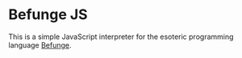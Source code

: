 Befunge JS
==========
This is a simple JavaScript interpreter for the esoteric programming language
[Befunge](http://en.wikipedia.org/wiki/Befunge).

